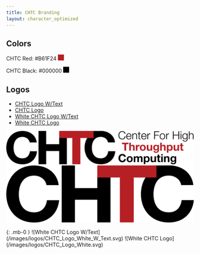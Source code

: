 ```yaml
---
title: CHTC Branding
layout: character_optimized
---
```


## Colors

CHTC Red: #B61F24 <svg height="1rem" id="Layer_1" xmlns="http://www.w3.org/2000/svg" viewBox="0 0 26.81 26.81"><defs><style>.cls-1{fill:#b61f24;}</style></defs><rect class="cls-1" width="26.81" height="26.81"/></svg>

CHTC Black: #000000 <svg height="1rem" id="Layer_1" xmlns="http://www.w3.org/2000/svg" viewBox="0 0 26.81 26.81"><defs><style>.cls-2{fill:#000000;}</style></defs><rect class="cls-2" width="26.81" height="26.81"/></svg>

## Logos

- [CHTC Logo W/Text](/images/logos/CHTC_Logo_Full_Color_W_Text.svg)
- [CHTC Logo](/images/logos/CHTC_Logo_Full_Color.svg)
- [White CHTC Logo W/Text](/images/logos/CHTC_Logo_White_W_Text.svg)
- [White CHTC Logo](/images/logos/CHTC_Logo_White.svg)

![CHTC Logo W/Text](/images/logos/CHTC_Logo_Full_Color_W_Text.svg)
![CHTC Logo](/images/logos/CHTC_Logo_Full_Color.svg)

<div class="rounded bg-dark p-2 mb-5" markdown="1">
{: .mb-0 }
![White CHTC Logo W/Text](/images/logos/CHTC_Logo_White_W_Text.svg)
![White CHTC Logo](/images/logos/CHTC_Logo_White.svg)
</div>
